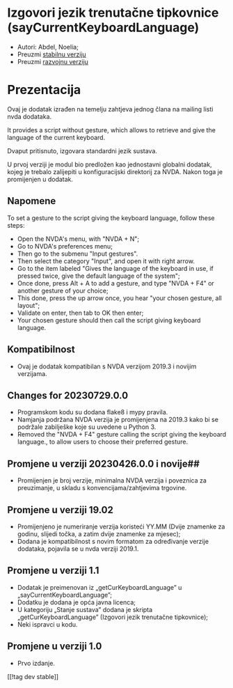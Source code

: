 # Izgovori jezik trenutačne tipkovnice (sayCurrentKeyboardLanguage) #

* Autori: Abdel, Noelia;
* Preuzmi [stabilnu
  verziju](https://www.nvaccess.org/addonStore/legacy?file=sayCurrentKeyboardLanguage)
* Preuzmi [razvojnu
  verziju](https://www.nvaccess.org/addonStore/legacy?file=sayCurrentKeyboardLanguage)

# Prezentacija #

Ovaj je dodatak izrađen na temelju zahtjeva jednog člana na mailing listi
nvda dodataka.

It provides a script without gesture, which allows to retrieve and give the
language of the current keyboard.

Dvaput pritisnuto, izgovara standardni jezik sustava.

U prvoj verziji je modul bio predložen kao jednostavni globalni dodatak,
kojeg je trebalo zalijepiti u konfiguracijski direktorij za NVDA. Nakon toga
je promijenjen u dodatak.

## Napomene ##

To set a gesture to the script giving the keyboard language, follow these
steps:

* Open the NVDA's menu, with "NVDA + N";
* Go to NVDA's preferences menu;
* Then go to the submenu "Input gestures".
* Then select the category "Input", and open it with right arrow.
* Go to the item labeled "Gives the language of the keyboard in use, if
  pressed twice, give the default language of the system";
* Once done, press Alt + A to add a gesture, and type "NVDA + F4" or another
  gesture of your choice;
* This done, press the up arrow once, you hear "your chosen gesture, all
  layout";
* Validate on enter, then tab to OK then enter;
* Your chosen gesture should then call the script giving keyboard language.

## Kompatibilnost ##

* Ovaj je dodatak kompatibilan s NVDA verzijom 2019.3 i novijim verzijama.

## Changes for 20230729.0.0 ##

* Programskom kodu su dodana flake8 i mypy pravila.
* Namjanja podržana NVDA verzija je promijenjena na 2019.3 kako bi se
  podržale zabilješke koje su uvedene u Python 3.
* Removed the "NVDA + F4" gesture calling the script giving the keyboard
  language., to allow users to choose their preferred gesture.

## Promjene u verziji 20230426.0.0 i novije##

* Promijenjen je broj verzije, minimalna NVDA verzija i poveznica za
  preuzimanje, u skladu s konvencijama/zahtjevima trgovine.

## Promjene u verziji 19.02 ##

* Promijenjeno je numeriranje verzija koristeći YY.MM (Dvije znamenke za
  godinu, slijedi točka, a zatim dvije znamenke za mjesec);
* Dodana je kompatibilnost s novim formatom za određivanje verzije dodataka,
  pojavila se u nvda verziji 2019.1.

## Promjene u verziji 1.1 ##

* Dodatak je preimenovan iz „getCurKeyboardLanguage” u
  „sayCurrentKeyboardLanguage”;
* Dodatku je dodana je opća javna licenca;
* U kategoriju „Stanje sustava” dodana je skripta „getCurKeyboardLanguage”
  (Izgovori jezik trenutačne tipkovnice);
* Neki ispravci u kodu.

## Promjene u verziji 1.0 ##

* Prvo izdanje.

[[!tag dev stable]]
